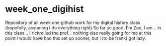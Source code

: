 # week_one_digihist
Repository of all week one github work for my digital history class (hopefully, assuming I do everything right) 
So far so good. I'm Zoe, I am... in this class... I rickrolled the prof... nothing else really going for me at this point
I would have had this set up sooner, but I (to be frank) got lazy. 
